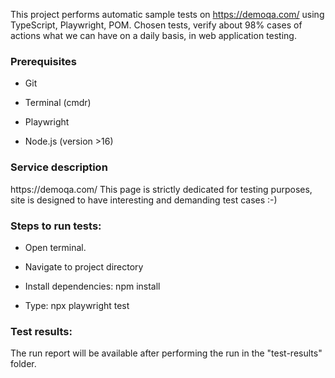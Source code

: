 This project performs automatic sample tests on <a>https://demoqa.com/</a> using TypeScript, Playwright, POM. 
Chosen tests, verify about 98% cases of actions what we can have on a daily basis, in web application testing.


<h3>Prerequisites</h3>

- Git

- Terminal (cmdr)
  
- Playwright
  
- Node.js (version >16)

<h3>Service description</h3>
https://demoqa.com/ This page is strictly dedicated for testing purposes, site is designed to have interesting and demanding test cases :-)

<h3>Steps to run tests:</h3>
  
- Open terminal.

- Navigate to project directory

- Install dependencies: npm install

- Type: npx playwright test


<h3>Test results:</h3>
The run report will be available after performing the run in the  "test-results" folder.
